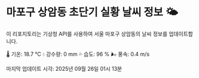 
# 마포구 상암동 초단기 실황 날씨 정보 🌤️

이 리포지토리는 기상청 API를 사용하여 서울 마포구 상암동의 날씨 정보를 업데이트합니다. 

🌡️ 기온: 18.7 ℃
💧 강수량: 0 mm
💦 습도: 96 %
🌬️ 풍속: 0.4 m/s

마지막 업데이트 시각: 2025년 09월 26일 01시 13분    
